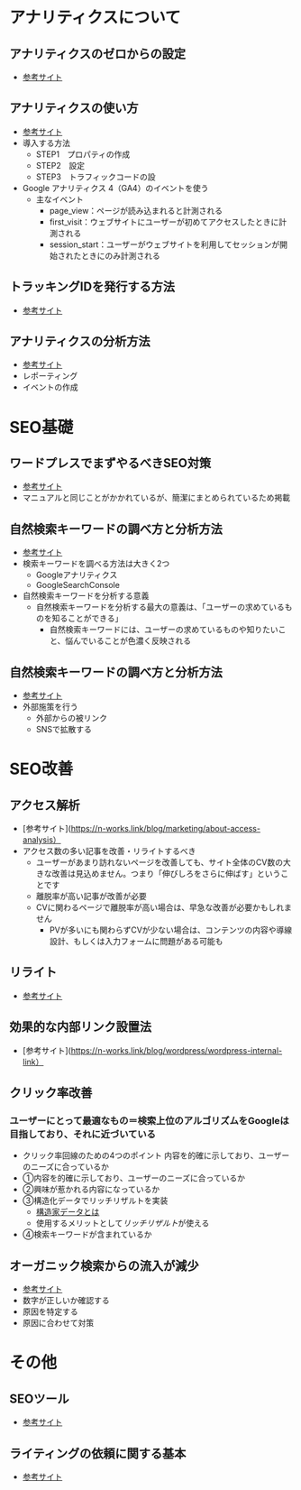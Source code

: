 # アナリティクスについて

## アナリティクスのゼロからの設定
- [参考サイト](https://www.seohacks.net/blog/10560/)

## アナリティクスの使い方
- [参考サイト](ttps://www.seohacks.net/blog/9985/)
- 導入する方法
    - STEP1　プロパティの作成
    - STEP2　設定
    - STEP3　トラフィックコードの設
- Google アナリティクス 4（GA4）のイベントを使う
    - 主なイベント
        - page_view：ページが読み込まれると計測される
        - first_visit：ウェブサイトにユーザーが初めてアクセスしたときに計測される
        - session_start：ユーザーがウェブサイトを利用してセッションが開始されたときにのみ計測される
## トラッキングIDを発行する方法
- [参考サイト](https://www.seohacks.net/blog/10545/)

## アナリティクスの分析方法
- [参考サイト](https://www.seohacks.net/blog/10573/)
- レポーティング
- イベントの作成

# SEO基礎
## ワードプレスでまずやるべきSEO対策
- [参考サイト](https://www.seohacks.net/blog/10438/)
 -  マニュアルと同じことがかかれているが、簡潔にまとめられているため掲載

## 自然検索キーワードの調べ方と分析方法
- [参考サイト](https://www.seohacks.net/blog/10282/)
- 検索キーワードを調べる方法は大きく2つ
    - Googleアナリティクス
    - GoogleSearchConsole
- 自然検索キーワードを分析する意義
    - 自然検索キーワードを分析する最大の意義は、「ユーザーの求めているものを知ることができる」
        - 自然検索キーワードには、ユーザーの求めているものや知りたいこと、悩んでいることが色濃く反映される

## 自然検索キーワードの調べ方と分析方法
- [参考サイト](https://www.seohacks.net/blog/10280/)
- 外部施策を行う
    - 外部からの被リンク
    - SNSで拡散する

# SEO改善
## アクセス解析
- [参考サイト](https://n-works.link/blog/marketing/about-access-analysis）
- アクセス数の多い記事を改善・リライトするべき
    - ユーザーがあまり訪れないページを改善しても、サイト全体のCV数の大きな改善は見込めません。つまり「伸びしろをさらに伸ばす」ということです
    - 離脱率が高い記事が改善が必要
    - CVに関わるページで離脱率が高い場合は、早急な改善が必要かもしれません
        - PVが多いにも関わらずCVが少ない場合は、コンテンツの内容や導線設計、もしくは入力フォームに問題がある可能も

## リライト
- [参考サイト](https://www.seohacks.net/blog/8830/)

## 効果的な内部リンク設置法
- [参考サイト](https://n-works.link/blog/wordpress/wordpress-internal-link）

## クリック率改善
### ユーザーにとって最適なもの＝検索上位のアルゴリズムをGoogleは目指しており、それに近づいている
- クリック率回線のための4つのポイント
内容を的確に示しており、ユーザーのニーズに合っているか
- ①内容を的確に示しており、ユーザーのニーズに合っているか
- ②興味が惹かれる内容になっているか
- ③構造化データでリッチリザルトを実装
    -  [構造家データとは](https://www.seohacks.net/blog/1191/)
    - 使用するメリットとして*リッチリザルト*が使える
- ④検索キーワードが含まれているか

## オーガニック検索からの流入が減少
- [参考サイト](https://www.seohacks.net/blog/10239/)
- 数字が正しいか確認する
- 原因を特定する
- 原因に合わせて対策



# その他
## SEOツール
- [参考サイト](https://www.seohacks.net/blog/6886/)

## ライティングの依頼に関する基本
- [参考サイト](https://www.seohacks.net/blog/10184/)
